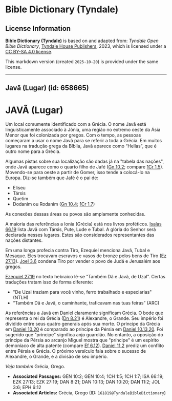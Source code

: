 # Bible Dictionary (Tyndale)

## License Information

**Bible Dictionary (Tyndale)** is based on and adapted from: _Tyndale Open Bible Dictionary_, [Tyndale House Publishers](https://tyndaleopenresources.com/), 2023, which is licensed under a [CC BY-SA 4.0 license](https://creativecommons.org/licenses/by-sa/4.0/legalcode.en).

This markdown version (created `2025-10-20`) is provided under the same license.



--------------------------------

## Javã (Lugar) (id: 658665)

JAVÃ (Lugar)
============

Um local comumente identificado com a Grécia. O nome Javã está linguisticamente associado à Jônia, uma região no extremo oeste da Ásia Menor que foi colonizada por gregos. Com o tempo, as pessoas começaram a usar o nome Javã para se referir a toda a Grécia. Em muitos lugares na tradução grega da Bíblia, Javã aparece como “Hellas”, que é outro nome para a Grécia.

Algumas pistas sobre sua localização são dadas já na "tabela das nações", onde Javã aparece como o quarto filho de Jafé ([Gn 10\.2](https://ref.ly/Gen10:2); compare [1Cr 1\.5](https://ref.ly/1Chr1:5)). Movendo\-se para oeste a partir de Gomer, isso tende a colocá\-lo na Europa. Diz\-se também que Jafé é o pai de:

* Eliseu
* Társis
* Quetim
* Dodanim ou Rodanim ([Gn 10\.4](https://ref.ly/Gen10:4); [1Cr 1\.7](https://ref.ly/1Chr1:7))

As conexões dessas áreas ou povos são amplamente conhecidas.

A maioria das referências a Ionia (Grécia) está nos livros proféticos. [Isaías 66\.19](https://ref.ly/Isa66:19) lista Javã com Társis, Pute, Lude e Tubal. A glória do Senhor será declarada nesses lugares. Estes são considerados representantes das nações distantes.

Em uma longa profecia contra Tiro, Ezequiel menciona Javã, Tubal e Mesaque. Eles trocavam escravos e vasos de bronze pelos bens de Tiro ([Ez 27\.13](https://ref.ly/Ezek27:13)). [Joel 3\.6](https://ref.ly/Joel3:6) condena Tiro por vender o povo de Judá e Jerusalém aos gregos.

[Ezequiel 27\.19](https://ref.ly/Ezek27:19) no texto hebraico lê\-se “Também Dã e Javã, de Uzal”. Certas traduções tratam isso de forma diferente:

* "De Uzal traziam para você vinho, ferro trabalhado e especiarias" (NTLH)
* “Também Dã e Javã, o caminhante, traficavam nas tuas feiras” (ARC)

As referências a Javã em Daniel claramente significam Grécia. O bode que representa o rei da Grécia ([Dn 8\.21](https://ref.ly/Dan8:21)) é Alexandre, o Grande. Seu império foi dividido entre seus quatro generais após sua morte. O príncipe da Grécia em [Daniel 10\.20](https://ref.ly/Dan10:20) é comparado ao príncipe da Pérsia em [Daniel 10\.13,20](https://ref.ly/Dan10:13,Dan10:20). Foi sugerido que "príncipe" significa anjo guardião. No entanto, a oposição do príncipe da Pérsia ao arcanjo Miguel mostra que "príncipe" é um espírito demoníaco de alta patente (compare [Ef 6\.12](https://ref.ly/Eph6:12)). [Daniel 11\.2](https://ref.ly/Dan11:2) prediz um conflito entre Pérsia e Grécia. O próximo versículo fala sobre o sucesso de Alexandre, o Grande, e a divisão de seu império.

*Veja também* Grécia, Grego.

* **Associated Passages:** GEN 10:2; GEN 10:4; 1CH 1:5; 1CH 1:7; ISA 66:19; EZK 27:13; EZK 27:19; DAN 8:21; DAN 10:13; DAN 10:20; DAN 11:2; JOL 3:6; EPH 6:12
* **Associated Articles:** Grécia, Grego (ID: `161819@TyndaleBibleDictionary`)

